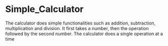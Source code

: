 # Simple_Calculator

The calculator does simple functionalities such as addition, subtraction, multiplication and division.
It first takes a number, then the operation followed by the second number.
The calculator does a single operation at a time
